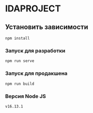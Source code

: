 # IDAPROJECT

## Установить зависимости
```
npm install
```

### Запуск для разработки
```
npm run serve
```

### Запуск для продакшена
```
npm run build
```

### Версия Node JS
```
v16.13.1
```
